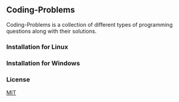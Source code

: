 ## Coding-Problems
Coding-Problems is a collection of different types of programming questions along with their solutions.

### Installation for Linux

### Installation for Windows

### License
[MIT](https://choosealicense.com/licenses/mit/)
